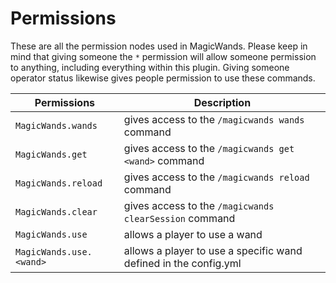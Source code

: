 # Permissions

These are all the permission nodes used in MagicWands. Please keep in mind that giving someone the ``*`` permission will allow someone permission to anything, including everything within this plugin. Giving someone operator status likewise gives people permission to use these commands.

| Permissions  | Description |
|----------|----------|
| ``MagicWands.wands`` | gives access to the ``/magicwands wands`` command |
| ``MagicWands.get``  | gives access to the ``/magicwands get <wand>`` command  |
| ``MagicWands.reload`` | gives access to the ``/magicwands reload`` command |
| ``MagicWands.clear`` | gives access to the ``/magicwands clearSession`` command |
| ``MagicWands.use`` | allows a player to use a wand |
| ``MagicWands.use.<wand>`` | allows a player to use a specific wand defined in the config.yml |